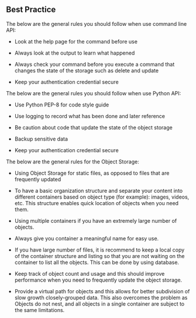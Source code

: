 ## Best Practice

The below are the general rules you should follow when use command line API:

- Look at the help page for the command before use

- Always look at the output to learn what happened

- Always check your command before you execute a command that changes the state
 of the storage such as delete and update
  
- Keep your authentication credential secure


The below are the general rules you should follow when use Python API:

- Use Python PEP-8 for code style guide

- Use logging to record what has been done and later reference

- Be caution about code that update the state of the object storage

- Backup sensitive data

- Keep your authentication credential secure


The below are the general rules for the Object Storage:

- Using Object Storage for static files, as opposed to files that are frequently
 updated
 
- To have a basic organization structure and separate your content into
 different containers based on object type (for example): images, videos, etc.
 This structure enables quick location of objects when you need them.

- Using multiple containers if you have an extremely large number of objects.

- Always give you container a meaningful name for easy use.

- If you have large number of files, it is recommend to keep a local copy of the
 container structure and listing so that you are not waiting on the container to
 list all the objects. This can be done by using database.
 
- Keep track of object count and usage and this should improve performance
 when you need to frequently update the object storage.

- Provide a virtual path for objects and this allows for better subdivision of
 slow growth closely-grouped data. This also overcomes the problem as Objects do
 not nest, and all objects in a single container are subject to the same
 limitations.